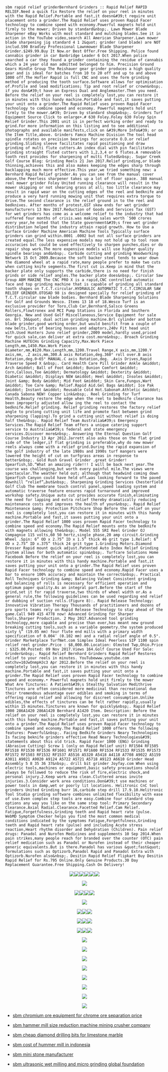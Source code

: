 
```
sbm rapid relief grinderBernhard Grinders :: Rapid Relief RAPID RELIEF.Need a quick fix Restore the relief on your reel in minutes with the Rapid Relief.Portable and fast,it doesn&#39;t require unit placement onto a grinder.The Rapid Relief uses proven Rapid Facer technology to combine speed with economy.Powerful magnets hold unit firmly to the mower; Driven by standard&nbsp;. Lawn Mower Blade Sharpener eBay Works with most standard and mulching blades.See it in action in the YouTube video,search All American Sharpener.Lawn mower blade sharpening jig standard 4 1 2&quot; grinder (and blade) are NOT includ.S90 Bradley Professional Lawnmower Blade Sharpener Grinder.$249.99.Buy It Now.or Best Offer.Free Shipping. Police found cannabis grinder in car Banbridge Leader 6 Oct 2017.When police searched a car they found a grinder containing the residue of cannabis which a 24 year old man admitted belonged to him. Precision Ground Gears Hindle Group The Reishauer gear grinder produces a high quality gear and is ideal for batches from 10 to 20 off and up to and above 1000 off.The Hofler Rapid is full CNC and uses the form grinding method of producing the tooth surface.Software allows for optimisation of.Profile and lead modifications; Tip and root relief or crown&nbsp;. if you don&#39;t have an Express Dual and Anglemaster.Then you need. Before the relief on your reel is completely lost,you can restore it in minutes with this handy machine.Portable and fast,it saves putting your unit onto a grinder.The Rapid Relief uses proven Rapid Facer technology to combine speed and economy. Powerful magnets hold unit firmly to the mower.&#39; Driven by standard shop&nbsp;. Grinders Turf Equipment Source Click to enlarge+.# 630 Foley.Foley 630 Foley Spin Relief Grinder.This 2001 unit is in perfect working order and ready to grind.For more information on this listing and to see additional photographs and available manifests,click on &#39;More Info&#39; or on the Item Title,above. Grinders Famco Machine Division The tool head spindle rotates on precision bearings for accurate O.D.or relief grinding.Sliding sleeve facilitates rapid positioning and draw grinding of multi flute cutters.An index dial with pin facilitates grinding straight fluted cutters with 1,2,3,4 or 6 flutes.A removable tooth rest provides for sharpening of multi fluted&nbsp;. Sugar Creek Golf Course Blog: Grinding Reels 21 Jan 2017.Relief grinding,or blade thinning,achieves this and also makes keeping the edges sharp through backlapping much more effective.This year,we tried something new: a Bernhard Rapid Relief grinder.As you can see from the manual cover above,the Peerless sharpener takes up a lot of floor space. 388 manual reel mower grinder Foley United running clearance will result in the mower skipping or not shearing grass at all; too little clearance may result in rapid wear on the cutting edges of the reel and bedknife and produce a very hard running mowing unit that requires extra torque to drive.The second clearance is the relief ground in to the reel and bedknives. After months of protest,GST skew ends for wet grinder manufacturers 13 Nov 2017.Reduction of Goods and Services Tax (GST) for wet grinders has come as a welcome relief to the industry that had suffered four months of crisis.was making sales worth `500 crores every year,he noted that the State government&#39;s free wet grinder distribution helped the industry attain rapid growth. How to Use a Surface Grinder Machine American Machine Tools Typically surface grinders can grind within.0001 .0002 but not all surface grinders are created equal.The less expensive models may not hold up to tool room accuracies but could be used effectively to sharpen punches,dies or do repair shop work.The more expensive models will use higher quality spindle bearings and&nbsp;. Carbide cutting and grinding Woodworking Network 15 Oct 2009.Because the soft backer steel tends to wear down the diamond wheel at a rapid rate,many people prefer to make two cuts when cutting knife segments.The first cut is.Keep in mind that the backer plate only supports the carbide,there is no need for finish grinds or side relief angles.The backer plate does&nbsp;. Circular Saw Group ABM MAKINE The CNC PRO X is a rapid,CNC controlled automatic face and top grinding machine that is capable of grinding all standard tooth shapes on T.C.T.circular.HYDRAULIC AUTOMATIC T.C.T.CIRCULAR SAW RELIEF GRINDER.OTOSAD 98 is designed specially for relief grinding of T.C.T.circular saw blade bodies. Bernhard Blade Sharpening Solutions for Golf and Grounds Wesco. Items 13 18 of 18.Wesco Turf is an exclusive provider for Toro,Club Car,Bernhard,Salsco Greens Rollers,Flowtronex and MCI Pump Stations in Florida and Southern Georgia. New and Used Golf Miscellaneous,Service Equipment for sale on. Brl 36&quot; dual action grinding machine.Brl cylinder and bottom blade grinder,good working order,but would benifit from a couple of new belts,lots of bearing houses and adaptors,240v Fit head unit with.Used Hunters Juno relief grinder,2009 model,hardly used,priced for quick sale,can deliver at extra cost.more&nbsp;. Broach Grinding Machine HUTECHs Grinding Capacity,Max.Work Piece Length,mm,1450.Max.Work Piece Diameter,mm,Φ120.Max.Length,mm,1200.Travel Range,X axis,mm,1200.Y axis,mm, .Z axis,mm,300.A axis Rotation,deg.360° roll over.B axis Rotation,deg.0~65° MANUAL.C axis Rotation,deg. .Axis Drives,Rapid Traverse Speed X &nbsp;. Card Health Care Pill Grinder Ankle &middot; Arch &middot; Ball of Foot &middot; Bunion Comfort &middot; Corn,Callous,Toe &middot; Dermatology &middot; Dexterity &middot; Diabetic &middot; Displays NEW &middot; Heel &middot; Insoles &middot; Joint &amp; Body &middot; Mid Foot &middot; Skin Care,Fungus,Wart &middot; Toe Care &amp; Relief.Rapid Aid.Gel Bags &middot; Ice Pak &middot; Instant &middot; Reusable Cold Hot.Sabona®.Athletic &middot; Canada Sabona NEW! Copper Link&nbsp;. Reel Grinding for Turf Health,Beauty restore the edge when the reel to bedknife clearance has been improperly adjusted allow ing the reel to contact the bedknife.Relief grinding. Relief grinding restores the factory relief angle to prolong cutting unit life and promote fast between grind sharpening (lapping).To grind a cutting unit without relief is doing half the&nbsp;. Rapid Relief Team Australia&#39;s Emergency Services.The Rapid Relief Team offers a unique catering support service to Australia&#39;s federal and state emergency services.Discover more&nbsp;. Answering the Eternal Question Golf Course Industry 13 Apr 2012.Jarrett also asks those on the flat grind side of the ledger,if flat grinding is preferable,why do new mower reels always come with a relief grind.During the rapid expansion of the golf industry of the late 1980s and 1990s turf mangers were lowered the height of cut on turfgrass areas in response to better&nbsp;. Gold Rush Gravel Grinder .great Grinder! Spearfish,SD.“What an amazing ride!!! I will be back next year.The course was challenging,but worth every painful mile.The views were spectacular.The weather held out; although that headwind coming down Spearfish Canyon could have held off…was looking forward to the paved downhill “relief”…but&nbsp;. Sharpening Grinding Services Chesterfield Golf Club The membrane touch control panel,speed loading system and automatic traverse feature ensures rapid turnaround and improved workshop safety.Unique auto cut provides accurate finish,eliminating the need for lapping and extra relief thereby dramatically reducing maintenance costs and improves the health of your&nbsp;. Rapid Relief Maintenance &amp; Protection Pitchcare Shop Before the relief on your reel is completely lost,you can restore it in minutes with this handy machine.Portable and fast,it saves putting your unit onto a grinder.The Rapid Relief 1000 uses proven Rapid Facer technology to combine speed and economy.The Rapid Relief mounts onto the bedknife with magnets allowing the&nbsp;. Model 555 SRI Reel Grinder OJ Compagnie 115 volts,60 50 hertz,single phase,20 amp circuit.Grinding Wheel .Spin: 6” OD x 2.75” ID x 1.5” thick 46 grit type 1.Relief: 6” OD x 2.75” ID x.375” thick 24 grit type 1.Grinding Motors.Diamond Dresser Rapid mount quick adjust.Patented Auto Index Relief Grinding System allows for both automatic spin&nbsp;. Turfcare Solutions Home Facebook Before the relief on your reel is completely lost,you can restore it in minutes with this handy machine.Portable and fast,it saves putting your unit onto a grinder.The Rapid Relief uses proven Rapid Facer technology to combine speed and economy.Rapid Facer uses a bar to ensure 100% accuracy and maintain the correct&nbsp;. Practical Roll Techniques Grinding &amp; Balancing Valmet Consistent grinding and balancing of rolls is necessary for efficient operation and optimum paper quality.As an integral part.Before the start of the grind,set it for rapid traverse,two thirds of wheel width or.As a general rule,the following guidelines can be used regarding end relief or dubbing of suction rolls.(Figure 8):. Rapid Release Technology: Innovative Vibration Therapy Thousands of practitioners and dozens of pro sports teams rely on Rapid Release Technology to stay ahead of the game.Call 949 415 4778 now! Advanced Grinding for Sharper Tools,Sharper Production. 2 May 2017.Advanced tool grinding technology,more capable and precise than ever,has meant new ground breaking cutting tools,such as a variable geometry.the system produced sixty ¾” (19.05 mm) four flute end mills with a primary width specification of 0.004″ (0.102 mm) and a radial relief angle of 0.5°. Grinder Marketplace TurfNet.com Simplex Ideal Peerless SIP 1100 spin relief reel grinder.Price : $8,000.00.Location: Olmsted Twp,Ohio.Price : $325.00.Posted: 09 Nov 2017.Views 164.Golf Course Used For Sale: Grinder&nbsp;. Rapid Relief Bernhard Grinders Rapid Relief Restores relief to your reels in minutes. YouTubewww.youtube.com watchv=10JwOnmpHJc3 Apr 2012.Before the relief on your reel is completely lost,you can restore it in minutes with this handy machine.Portable and fast,it saves putting your unit onto a grinder.The Rapid Relief uses proven Rapid Facer technology to combine speed and economy.• Powerful magnets hold unit firmly to the mower What Are Tinctures: A Patient&#39;s Stealthy Salvation Medithrive Tinctures are often considered more medicinal than recreational due their tremendous advantage over edibles and smoking in terms of offering rapid relief and allowing for discreet consumption.Unlike edibles,the effects of tinctures can be felt rather rapidly,usually within 15 minutes.Tinctures are known for quickly&nbsp;. Rapid Relief 1000 286A1420 286A1420 Bernhard A1420 Item. Description: Before the relief on your reel is completely lost,you can restore it in minutes with this handy machine.Portable and fast,it saves putting your unit onto a grinder.The Rapid Relief uses proven Rapid Facer technology to combine speed and economy.The Rapid Relief 1000 offers the following features: Powerful&nbsp;. Facing Bedkife Grinders Neary Technologies Is facing beknife grinders effective Read Neary Technologies&#39; statements about this old trick. Rapid Facer 1000 (ENG) Grinding (Abrasive Cutting) Screw 1 (only on Rapid Relief unit) RF1504 RF1505 RF1518 RF1530 RF1536 RF1601 RF1571 RF1600 RF1534 RF1533 RF1535 RF1573 RF1572 RF1503 RF1532 RF1537 A5516 A5320 A5418 A4118 A7708 A9022 A5159 A3011 A9021 A9020 A9124 A5722 A5721 A5718 A9123 A6610 Grinder Head Assembly 5 8 35 36 37&nbsp;. drill bit grinder Joyfay.com When using electric tools,machines or equipment,basic safety precautions should always be followed to reduce the risk of fire,electric shock,and personal injury.2.Keep work area clean.Cluttered areas invite injuries.3.Consider work area conditions.Don&#39;t use machines or power tools in damp,wet or poorly lit locations. Helitronic CnC tool grinders United Grinding burr 16,carbide step drill 17.9.10.Helitronic Tool Studio grinding software combines unlimited flexibility with ease of use.Even complex step tools are easy.Combine four standard step options any way you like on the same step tool: Primary Secondary Clearance.Axial Radial.Clearance.Facetted Relief.Cam Relief. Fatigue,Forgetfulness,Grinding teeth and Rapid heart rate (pulse. WebMD Symptom Checker helps you find the most common medical conditions indicated by the symptoms Fatigue,Forgetfulness,Grinding teeth and Rapid heart rate (pulse) and including Acute stress reaction,Heart rhythm disorder and Dehydration (Children). Pain relief drugs: Panadol and Nurofen Medicines and supplements 10 Sep 2014.When pain strikes,many people reach for branded over the counter (OTC) pain relief medication such as Panadol or Nurofen instead of their cheaper generic equivalents.But is there.Panadol has various &quot;fast&quot; formulations such as Optizorb,Panadol Rapid and Panadol Extra with Optizorb.Nurofen also&nbsp;. Desitin Rapid Relief Flipkart Buy Desitin Rapid Relief for Rs.795 Online.Only Genuine Products.30 Day Replacement Guarantee.Free Shipping.Cash On Delivery! 
```

<div align="center">
  
<a rel="nofollow" href="https://m.shibang-china.com?f=github&k=sbm+rapid+relief+grinder"><img src="https://static.shibang-china.com/en/l.png"></a><img src="https://static.shibang-china.com/en/hw.png"><a rel="nofollow" href="https://m.shibang-china.com/product/?f=github&k=sbm+rapid+relief+grinder"><img src="https://static.shibang-china.com/en/p.png"></a><a rel="nofollow" href="https://m.shibang-china.com/cases/?f=github&k=sbm+rapid+relief+grinder"><img src="https://static.shibang-china.com/en/c.png"></a><a rel="nofollow" href="https://m.shibang-china.com/news/?f=github&k=sbm+rapid+relief+grinder"><img src="https://static.shibang-china.com/en/n.png"></a><a rel="nofollow" href="https://m.shibang-china.com?f=github&k=sbm+rapid+relief+grinder"><img src="https://static.shibang-china.com/en/m.png"></a>

<a rel="nofollow" href="https://m.shibang-china.com/product/?f=github&k=sbm+rapid+relief+grinder"><img src="https://static.shibang-china.com/en/b.jpg"></a>
  
<a rel="nofollow" href="https://m.shibang-china.com/solution-aggregate.html?f=github&k=sbm+rapid+relief+grinder"><img src="https://static.shibang-china.com/en/a.jpg"></a><a rel="nofollow" href="https://m.shibang-china.com/solution-mine.html?f=github&k=sbm+rapid+relief+grinder"><img src="https://static.shibang-china.com/en/m.jpg"></a><a rel="nofollow" href="https://m.shibang-china.com/solution-mill.html?f=github&k=sbm+rapid+relief+grinder"><img src="https://static.shibang-china.com/en/g.jpg"></a><a rel="nofollow" href="https://m.shibang-china.com/solution-epc.html?f=github&k=sbm+rapid+relief+grinder"><img src="https://static.shibang-china.com/en/e.jpg"></a>

<a rel="nofollow" href="https://m.shibang-china.com/product/?f=github&k=sbm+rapid+relief+grinder"><img src="https://static.shibang-china.com/en/a-p.png"></a>

<a rel="nofollow" href="https://m.shibang-china.com/product/crusher/c6x.html?f=github&k=sbm+rapid+relief+grinder"><img src="https://static.shibang-china.com/en/j.jpg"></a><a rel="nofollow" href="https://m.shibang-china.com/product/crusher/ci5x.html?f=github&k=sbm+rapid+relief+grinder"><img src="https://static.shibang-china.com/en/i.jpg"></a><a rel="nofollow" href="https://m.shibang-china.com/product/crusher/hst.html?f=github&k=sbm+rapid+relief+grinder"><img src="https://static.shibang-china.com/en/c.jpg"></a>

<a rel="nofollow" href="https://m.shibang-china.com/product/mill/mtw.html?f=github&k=sbm+rapid+relief+grinder"><img src="https://static.shibang-china.com/en/mtw.jpg"></a><a rel="nofollow" href="https://m.shibang-china.com/product/mill/scm.html?f=github&k=sbm+rapid+relief+grinder"><img src="https://static.shibang-china.com/en/scm.jpg"></a><a rel="nofollow" href="https://m.shibang-china.com/product/mill/lm.html?f=github&k=sbm+rapid+relief+grinder"><img src="https://static.shibang-china.com/en/lm.jpg"></a>

<a rel="nofollow" href="https://m.shibang-china.com/product/sand/vsi6x.html?f=github&k=sbm+rapid+relief+grinder"><img src="https://static.shibang-china.com/en/6x.jpg"></a><a rel="nofollow" href="https://m.shibang-china.com/product/sand/vu.html?f=github&k=sbm+rapid+relief+grinder"><img src="https://static.shibang-china.com/en/vu.jpg"></a><a rel="nofollow" href="https://m.shibang-china.com/product/mobile/klun.html?f=github&k=sbm+rapid+relief+grinder"><img src="https://static.shibang-china.com/en/k.jpg"></a>

<a rel="nofollow" href="https://m.shibang-china.com/cases/?f=github&k=sbm+rapid+relief+grinder"><img src="https://static.shibang-china.com/en/case.png"></a>

<a rel="nofollow" href="https://m.shibang-china.com/cases/aggregate/202.html?f=github&k=sbm+rapid+relief+grinder"><img src="https://static.shibang-china.com/en/c-1.jpg"></a>

<a rel="nofollow" href="https://m.shibang-china.com/cases/aggregate/203.html?f=github&k=sbm+rapid+relief+grinder"><img src="https://static.shibang-china.com/en/c-2.jpg"></a>

<a rel="nofollow" href="https://m.shibang-china.com/cases/mill/123.html?f=github&k=sbm+rapid+relief+grinder"><img src="https://static.shibang-china.com/en/c-3.jpg"></a>

<a rel="nofollow" href="https://m.shibang-china.com/contact_us.html?f=github&k=sbm+rapid+relief+grinder"><img src="https://static.shibang-china.com/en/contact.png"></a>

<a rel="nofollow" href="https://swt.shibang-china.com/?f=github&k=sbm+rapid+relief+grinder"><img src="https://static.shibang-china.com/en/chat.png"></a>

<a rel="nofollow" href="https://whatsapp.shibangsoft.com/WhatsApp.php?f=github&k=sbm+rapid+relief+grinder"><img src="https://static.shibang-china.com/en/whatsapp.png"></a>

<a rel="nofollow" href="https://m.shibang-china.com/?f=github&k=sbm+rapid+relief+grinder"><img src="https://static.shibang-china.com/en/website.png"></a>

</div>


* [sbm chromium ore equipment for chrome ore separation price](sbm%20chromium%20ore%20equipment%20for%20chrome%20ore%20separation%20price.md)

* [sbm hammer mill size reduction machine mining crusher company](sbm%20hammer%20mill%20size%20reduction%20machine%20mining%20crusher%20company.md)

* [sbm cheap diamond drilling bits for limestone marble](sbm%20cheap%20diamond%20drilling%20bits%20for%20limestone%20marble.md)

* [sbm cost of hummer mill in indonesia](sbm%20cost%20of%20hummer%20mill%20in%20indonesia.md)

* [sbm mini stone manufacturer](sbm%20mini%20stone%20manufacturer.md)

* [sbm ultrasonic wet milling and micro grinding global foundation](sbm%20ultrasonic%20wet%20milling%20and%20micro%20grinding%20global%20foundation.md)